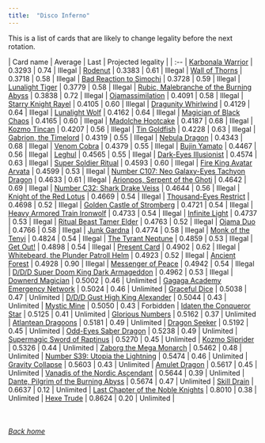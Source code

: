 ```yaml
---
title:  "Disco Inferno"
---
```


This is a list of cards that are likely to change legality before the next rotation.

| Card name | Average | Last | Projected legality |
| :-- |
[Karbonala Warrior](https://db.ygoprodeck.com/card/?search=Karbonala%20Warrior) | 0.3293 | 0.74 | Illegal |
[Rodenut](https://db.ygoprodeck.com/card/?search=Rodenut) | 0.3383 | 0.61 | Illegal |
[Wall of Thorns](https://db.ygoprodeck.com/card/?search=Wall%20of%20Thorns) | 0.3718 | 0.58 | Illegal |
[Bad Reaction to Simochi](https://db.ygoprodeck.com/card/?search=Bad%20Reaction%20to%20Simochi) | 0.3728 | 0.59 | Illegal |
[Lunalight Tiger](https://db.ygoprodeck.com/card/?search=Lunalight%20Tiger) | 0.3779 | 0.58 | Illegal |
[Rubic, Malebranche of the Burning Abyss](https://db.ygoprodeck.com/card/?search=Rubic,%20Malebranche%20of%20the%20Burning%20Abyss) | 0.3838 | 0.72 | Illegal |
[Ojamassimilation](https://db.ygoprodeck.com/card/?search=Ojamassimilation) | 0.4091 | 0.58 | Illegal |
[Starry Knight Rayel](https://db.ygoprodeck.com/card/?search=Starry%20Knight%20Rayel) | 0.4105 | 0.60 | Illegal |
[Dragunity Whirlwind](https://db.ygoprodeck.com/card/?search=Dragunity%20Whirlwind) | 0.4129 | 0.64 | Illegal |
[Lunalight Wolf](https://db.ygoprodeck.com/card/?search=Lunalight%20Wolf) | 0.4162 | 0.64 | Illegal |
[Magician of Black Chaos](https://db.ygoprodeck.com/card/?search=Magician%20of%20Black%20Chaos) | 0.4165 | 0.60 | Illegal |
[Madolche Hootcake](https://db.ygoprodeck.com/card/?search=Madolche%20Hootcake) | 0.4187 | 0.68 | Illegal |
[Kozmo Tincan](https://db.ygoprodeck.com/card/?search=Kozmo%20Tincan) | 0.4207 | 0.56 | Illegal |
[Tin Goldfish](https://db.ygoprodeck.com/card/?search=Tin%20Goldfish) | 0.4228 | 0.63 | Illegal |
[Gabrion, the Timelord](https://db.ygoprodeck.com/card/?search=Gabrion,%20the%20Timelord) | 0.4319 | 0.55 | Illegal |
[Nebula Dragon](https://db.ygoprodeck.com/card/?search=Nebula%20Dragon) | 0.4343 | 0.68 | Illegal |
[Venom Cobra](https://db.ygoprodeck.com/card/?search=Venom%20Cobra) | 0.4379 | 0.55 | Illegal |
[Bujin Yamato](https://db.ygoprodeck.com/card/?search=Bujin%20Yamato) | 0.4467 | 0.56 | Illegal |
[Leghul](https://db.ygoprodeck.com/card/?search=Leghul) | 0.4565 | 0.55 | Illegal |
[Dark-Eyes Illusionist](https://db.ygoprodeck.com/card/?search=Dark-Eyes%20Illusionist) | 0.4574 | 0.63 | Illegal |
[Super Soldier Ritual](https://db.ygoprodeck.com/card/?search=Super%20Soldier%20Ritual) | 0.4593 | 0.60 | Illegal |
[Fire King Avatar Arvata](https://db.ygoprodeck.com/card/?search=Fire%20King%20Avatar%20Arvata) | 0.4599 | 0.53 | Illegal |
[Number C107: Neo Galaxy-Eyes Tachyon Dragon](https://db.ygoprodeck.com/card/?search=Number%20C107:%20Neo%20Galaxy-Eyes%20Tachyon%20Dragon) | 0.4633 | 0.61 | Illegal |
[Arionpos, Serpent of the Ghoti](https://db.ygoprodeck.com/card/?search=Arionpos,%20Serpent%20of%20the%20Ghoti) | 0.4642 | 0.69 | Illegal |
[Number C32: Shark Drake Veiss](https://db.ygoprodeck.com/card/?search=Number%20C32:%20Shark%20Drake%20Veiss) | 0.4644 | 0.56 | Illegal |
[Knight of the Red Lotus](https://db.ygoprodeck.com/card/?search=Knight%20of%20the%20Red%20Lotus) | 0.4669 | 0.54 | Illegal |
[Thousand-Eyes Restrict](https://db.ygoprodeck.com/card/?search=Thousand-Eyes%20Restrict) | 0.4698 | 0.52 | Illegal |
[Golden Castle of Stromberg](https://db.ygoprodeck.com/card/?search=Golden%20Castle%20of%20Stromberg) | 0.4721 | 0.54 | Illegal |
[Heavy Armored Train Ironwolf](https://db.ygoprodeck.com/card/?search=Heavy%20Armored%20Train%20Ironwolf) | 0.4733 | 0.54 | Illegal |
[Infinite Light](https://db.ygoprodeck.com/card/?search=Infinite%20Light) | 0.4737 | 0.53 | Illegal |
[Ritual Beast Tamer Elder](https://db.ygoprodeck.com/card/?search=Ritual%20Beast%20Tamer%20Elder) | 0.4763 | 0.52 | Illegal |
[Ojama Duo](https://db.ygoprodeck.com/card/?search=Ojama%20Duo) | 0.4766 | 0.58 | Illegal |
[Junk Gardna](https://db.ygoprodeck.com/card/?search=Junk%20Gardna) | 0.4774 | 0.58 | Illegal |
[Monk of the Tenyi](https://db.ygoprodeck.com/card/?search=Monk%20of%20the%20Tenyi) | 0.4824 | 0.54 | Illegal |
[The Tyrant Neptune](https://db.ygoprodeck.com/card/?search=The%20Tyrant%20Neptune) | 0.4859 | 0.53 | Illegal |
[Get Out!](https://db.ygoprodeck.com/card/?search=Get%20Out!) | 0.4898 | 0.54 | Illegal |
[Present Card](https://db.ygoprodeck.com/card/?search=Present%20Card) | 0.4902 | 0.62 | Illegal |
[Whitebeard, the Plunder Patroll Helm](https://db.ygoprodeck.com/card/?search=Whitebeard,%20the%20Plunder%20Patroll%20Helm) | 0.4923 | 0.52 | Illegal |
[Ancient Forest](https://db.ygoprodeck.com/card/?search=Ancient%20Forest) | 0.4928 | 0.90 | Illegal |
[Messenger of Peace](https://db.ygoprodeck.com/card/?search=Messenger%20of%20Peace) | 0.4942 | 0.54 | Illegal |
[D/D/D Super Doom King Dark Armageddon](https://db.ygoprodeck.com/card/?search=D/D/D%20Super%20Doom%20King%20Dark%20Armageddon) | 0.4962 | 0.53 | Illegal |
[Downerd Magician](https://db.ygoprodeck.com/card/?search=Downerd%20Magician) | 0.5002 | 0.46 | Unlimited |
[Gagaga Academy Emergency Network](https://db.ygoprodeck.com/card/?search=Gagaga%20Academy%20Emergency%20Network) | 0.5024 | 0.46 | Unlimited |
[Graceful Dice](https://db.ygoprodeck.com/card/?search=Graceful%20Dice) | 0.5038 | 0.47 | Unlimited |
[D/D/D Gust High King Alexander](https://db.ygoprodeck.com/card/?search=D/D/D%20Gust%20High%20King%20Alexander) | 0.5044 | 0.43 | Unlimited |
[Mystic Mine](https://db.ygoprodeck.com/card/?search=Mystic%20Mine) | 0.5050 | 0.43 | Forbidden |
[Idaten the Conqueror Star](https://db.ygoprodeck.com/card/?search=Idaten%20the%20Conqueror%20Star) | 0.5125 | 0.41 | Unlimited |
[Glorious Numbers](https://db.ygoprodeck.com/card/?search=Glorious%20Numbers) | 0.5162 | 0.37 | Unlimited |
[Atlantean Dragoons](https://db.ygoprodeck.com/card/?search=Atlantean%20Dragoons) | 0.5181 | 0.49 | Unlimited |
[Dragon Seeker](https://db.ygoprodeck.com/card/?search=Dragon%20Seeker) | 0.5192 | 0.45 | Unlimited |
[Odd-Eyes Saber Dragon](https://db.ygoprodeck.com/card/?search=Odd-Eyes%20Saber%20Dragon) | 0.5238 | 0.49 | Unlimited |
[Supermagic Sword of Raptinus](https://db.ygoprodeck.com/card/?search=Supermagic%20Sword%20of%20Raptinus) | 0.5270 | 0.45 | Unlimited |
[Kozmo Sliprider](https://db.ygoprodeck.com/card/?search=Kozmo%20Sliprider) | 0.5326 | 0.44 | Unlimited |
[Zaborg the Mega Monarch](https://db.ygoprodeck.com/card/?search=Zaborg%20the%20Mega%20Monarch) | 0.5462 | 0.48 | Unlimited |
[Number S39: Utopia the Lightning](https://db.ygoprodeck.com/card/?search=Number%20S39:%20Utopia%20the%20Lightning) | 0.5474 | 0.46 | Unlimited |
[Gravity Collapse](https://db.ygoprodeck.com/card/?search=Gravity%20Collapse) | 0.5603 | 0.43 | Unlimited |
[Amulet Dragon](https://db.ygoprodeck.com/card/?search=Amulet%20Dragon) | 0.5617 | 0.45 | Unlimited |
[Vanadis of the Nordic Ascendant](https://db.ygoprodeck.com/card/?search=Vanadis%20of%20the%20Nordic%20Ascendant) | 0.5644 | 0.39 | Unlimited |
[Dante, Pilgrim of the Burning Abyss](https://db.ygoprodeck.com/card/?search=Dante,%20Pilgrim%20of%20the%20Burning%20Abyss) | 0.5674 | 0.47 | Unlimited |
[Skill Drain](https://db.ygoprodeck.com/card/?search=Skill%20Drain) | 0.6637 | 0.12 | Unlimited |
[Last Chapter of the Noble Knights](https://db.ygoprodeck.com/card/?search=Last%20Chapter%20of%20the%20Noble%20Knights) | 0.8010 | 0.38 | Unlimited |
[Hexe Trude](https://db.ygoprodeck.com/card/?search=Hexe%20Trude) | 0.8624 | 0.20 | Unlimited |

<br>

###### [Back home](index)